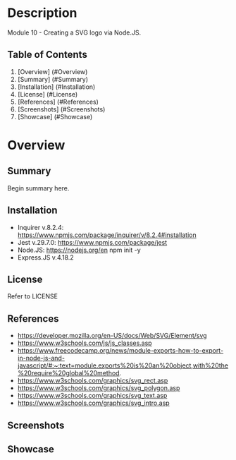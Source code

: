 # Description

Module 10 - Creating a SVG logo via Node.JS.

## Table of Contents

1. [Overview] (#Overview)
2. [Summary] (#Summary)
3. [Installation] (#Installation)
4. [License] (#License)
5. [References] (#References)
6. [Screenshots] (#Screenshots)
7. [Showcase] (#Showcase)

# Overview

## Summary

Begin summary here.

## Installation

- Inquirer v.8.2.4: https://www.npmjs.com/package/inquirer/v/8.2.4#installation
- Jest v.29.7.0: https://www.npmjs.com/package/jest
- Node.JS: https://nodejs.org/en npm init -y
- Express.JS v.4.18.2

## License

Refer to LICENSE

## References

- https://developer.mozilla.org/en-US/docs/Web/SVG/Element/svg
- https://www.w3schools.com/js/js_classes.asp
- https://www.freecodecamp.org/news/module-exports-how-to-export-in-node-js-and-javascript/#:~:text=module.exports%20is%20an%20object,with%20the%20require%20global%20method.
- https://www.w3schools.com/graphics/svg_rect.asp
- https://www.w3schools.com/graphics/svg_polygon.asp
- https://www.w3schools.com/graphics/svg_text.asp
- https://www.w3schools.com/graphics/svg_intro.asp

## Screenshots

## Showcase
